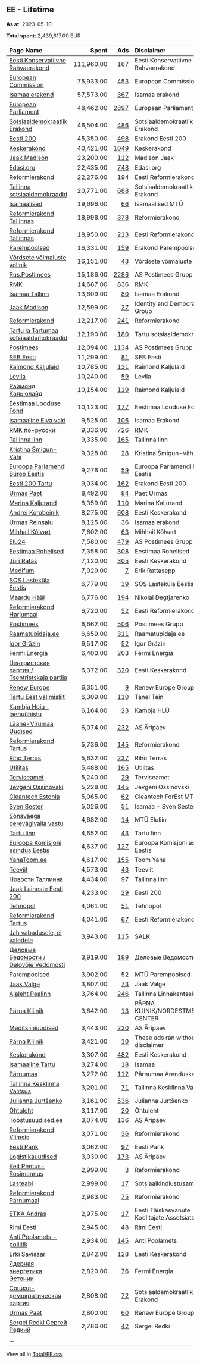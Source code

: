 ## EE - Lifetime
**As at**: 2023-05-10

**Total spent**: 2,439,617.00 EUR

|Page Name|Spent|Ads|Disclaimer|
|:---|---:|---:|:---|
|[Eesti Konservatiivne Rahvaerakond](https://www.facebook.com/671308106236480)|111,960.00|[167](https://www.facebook.com/ads/library/?active_status=all&ad_type=political_and_issue_ads&country=EE&view_all_page_id=671308106236480&search_type=page&media_type=all)|Eesti Konservatiivne Rahvaerakond|
|[European Commission](https://www.facebook.com/107898832590939)|75,933.00|[453](https://www.facebook.com/ads/library/?active_status=all&ad_type=political_and_issue_ads&country=EE&view_all_page_id=107898832590939&search_type=page&media_type=all)|European Commission|
|[Isamaa erakond](https://www.facebook.com/321163977576)|57,573.00|[367](https://www.facebook.com/ads/library/?active_status=all&ad_type=political_and_issue_ads&country=EE&view_all_page_id=321163977576&search_type=page&media_type=all)|Isamaa erakond|
|[European Parliament](https://www.facebook.com/178362315106)|48,462.00|[2897](https://www.facebook.com/ads/library/?active_status=all&ad_type=political_and_issue_ads&country=EE&view_all_page_id=178362315106&search_type=page&media_type=all)|European Parliament|
|[Sotsiaaldemokraatlik Erakond](https://www.facebook.com/123310201026539)|46,504.00|[486](https://www.facebook.com/ads/library/?active_status=all&ad_type=political_and_issue_ads&country=EE&view_all_page_id=123310201026539&search_type=page&media_type=all)|Sotsiaaldemokraatlik Erakond|
|[Eesti 200](https://www.facebook.com/377562219398154)|45,350.00|[498](https://www.facebook.com/ads/library/?active_status=all&ad_type=political_and_issue_ads&country=EE&view_all_page_id=377562219398154&search_type=page&media_type=all)|Erakond Eesti 200|
|[Keskerakond](https://www.facebook.com/161252453921396)|40,421.00|[1049](https://www.facebook.com/ads/library/?active_status=all&ad_type=political_and_issue_ads&country=EE&view_all_page_id=161252453921396&search_type=page&media_type=all)|Keskerakond|
|[Jaak Madison](https://www.facebook.com/536519246456733)|23,200.00|[112](https://www.facebook.com/ads/library/?active_status=all&ad_type=political_and_issue_ads&country=EE&view_all_page_id=536519246456733&search_type=page&media_type=all)|Madison Jaak|
|[Edasi.org](https://www.facebook.com/165505543854570)|22,435.00|[748](https://www.facebook.com/ads/library/?active_status=all&ad_type=political_and_issue_ads&country=EE&view_all_page_id=165505543854570&search_type=page&media_type=all)|Edasi.org|
|[Reformierakond](https://www.facebook.com/80124492882)|22,276.00|[194](https://www.facebook.com/ads/library/?active_status=all&ad_type=political_and_issue_ads&country=EE&view_all_page_id=80124492882&search_type=page&media_type=all)|Eesti Reformierakond|
|[Tallinna sotsiaaldemokraadid](https://www.facebook.com/161176093911640)|20,771.00|[688](https://www.facebook.com/ads/library/?active_status=all&ad_type=political_and_issue_ads&country=EE&view_all_page_id=161176093911640&search_type=page&media_type=all)|Sotsiaaldemokraatlik Erakond|
|[Isamaalised](https://www.facebook.com/105855061351311)|19,696.00|[66](https://www.facebook.com/ads/library/?active_status=all&ad_type=political_and_issue_ads&country=EE&view_all_page_id=105855061351311&search_type=page&media_type=all)|Isamaalised MTÜ|
|[Reformierakond Tallinnas](https://www.facebook.com/597669946998762)|18,998.00|[378](https://www.facebook.com/ads/library/?active_status=all&ad_type=political_and_issue_ads&country=EE&view_all_page_id=597669946998762&search_type=page&media_type=all)|Reformierakond|
|[Reformierakond Tallinnas](https://www.facebook.com/597669946998762)|18,950.00|[213](https://www.facebook.com/ads/library/?active_status=all&ad_type=political_and_issue_ads&country=EE&view_all_page_id=597669946998762&search_type=page&media_type=all)|Eesti Reformierakond|
|[Parempoolsed](https://www.facebook.com/102556191461116)|16,331.00|[159](https://www.facebook.com/ads/library/?active_status=all&ad_type=political_and_issue_ads&country=EE&view_all_page_id=102556191461116&search_type=page&media_type=all)|Erakond Parempoolsed|
|[Võrdsete võimaluste volinik](https://www.facebook.com/100228868142929)|16,151.00|[43](https://www.facebook.com/ads/library/?active_status=all&ad_type=political_and_issue_ads&country=EE&view_all_page_id=100228868142929&search_type=page&media_type=all)|Võrdsete võimaluste volinik|
|[Rus.Postimees](https://www.facebook.com/143433035688531)|15,186.00|[2286](https://www.facebook.com/ads/library/?active_status=all&ad_type=political_and_issue_ads&country=EE&view_all_page_id=143433035688531&search_type=page&media_type=all)|AS Postimees Grupp|
|[RMK](https://www.facebook.com/407479074907)|14,687.00|[836](https://www.facebook.com/ads/library/?active_status=all&ad_type=political_and_issue_ads&country=EE&view_all_page_id=407479074907&search_type=page&media_type=all)|RMK|
|[Isamaa Tallinn](https://www.facebook.com/646902458783744)|13,609.00|[80](https://www.facebook.com/ads/library/?active_status=all&ad_type=political_and_issue_ads&country=EE&view_all_page_id=646902458783744&search_type=page&media_type=all)|Isamaa Erakond|
|[Jaak Madison](https://www.facebook.com/536519246456733)|12,599.00|[27](https://www.facebook.com/ads/library/?active_status=all&ad_type=political_and_issue_ads&country=EE&view_all_page_id=536519246456733&search_type=page&media_type=all)|Identity and Democracy Group|
|[Reformierakond](https://www.facebook.com/80124492882)|12,217.00|[241](https://www.facebook.com/ads/library/?active_status=all&ad_type=political_and_issue_ads&country=EE&view_all_page_id=80124492882&search_type=page&media_type=all)|Reformierakond|
|[Tartu ja Tartumaa sotsiaaldemokraadid](https://www.facebook.com/1451467634864322)|12,190.00|[180](https://www.facebook.com/ads/library/?active_status=all&ad_type=political_and_issue_ads&country=EE&view_all_page_id=1451467634864322&search_type=page&media_type=all)|Tartu sotsiaaldemokraadid|
|[Postimees](https://www.facebook.com/115634898452178)|12,094.00|[1134](https://www.facebook.com/ads/library/?active_status=all&ad_type=political_and_issue_ads&country=EE&view_all_page_id=115634898452178&search_type=page&media_type=all)|AS Postimees Grupp|
|[SEB Eesti](https://www.facebook.com/149700202809)|11,299.00|[81](https://www.facebook.com/ads/library/?active_status=all&ad_type=political_and_issue_ads&country=EE&view_all_page_id=149700202809&search_type=page&media_type=all)|SEB Eesti|
|[Raimond Kaljulaid](https://www.facebook.com/1084372461606422)|10,785.00|[131](https://www.facebook.com/ads/library/?active_status=all&ad_type=political_and_issue_ads&country=EE&view_all_page_id=1084372461606422&search_type=page&media_type=all)|Raimond Kaljulaid|
|[Levila](https://www.facebook.com/102161268031662)|10,240.00|[59](https://www.facebook.com/ads/library/?active_status=all&ad_type=political_and_issue_ads&country=EE&view_all_page_id=102161268031662&search_type=page&media_type=all)|Levila|
|[Раймонд Кальюлайд](https://www.facebook.com/1535510530084119)|10,154.00|[119](https://www.facebook.com/ads/library/?active_status=all&ad_type=political_and_issue_ads&country=EE&view_all_page_id=1535510530084119&search_type=page&media_type=all)|Raimond Kaljulaid|
|[Eestimaa Looduse Fond](https://www.facebook.com/233123435884)|10,123.00|[177](https://www.facebook.com/ads/library/?active_status=all&ad_type=political_and_issue_ads&country=EE&view_all_page_id=233123435884&search_type=page&media_type=all)|Eestimaa Looduse Fond|
|[Isamaaline Elva vald](https://www.facebook.com/102901941972779)|9,525.00|[106](https://www.facebook.com/ads/library/?active_status=all&ad_type=political_and_issue_ads&country=EE&view_all_page_id=102901941972779&search_type=page&media_type=all)|Isamaa Erakond|
|[RMK по-русски](https://www.facebook.com/162244807165070)|9,336.00|[726](https://www.facebook.com/ads/library/?active_status=all&ad_type=political_and_issue_ads&country=EE&view_all_page_id=162244807165070&search_type=page&media_type=all)|RMK|
|[Tallinna linn](https://www.facebook.com/971885476227076)|9,335.00|[165](https://www.facebook.com/ads/library/?active_status=all&ad_type=political_and_issue_ads&country=EE&view_all_page_id=971885476227076&search_type=page&media_type=all)|Tallinna linn|
|[Kristina Šmigun-Vähi](https://www.facebook.com/627440857674196)|9,328.00|[28](https://www.facebook.com/ads/library/?active_status=all&ad_type=political_and_issue_ads&country=EE&view_all_page_id=627440857674196&search_type=page&media_type=all)|Kristina Šmigun-Vähi|
|[Euroopa Parlamendi Büroo Eestis](https://www.facebook.com/158493618156)|9,276.00|[59](https://www.facebook.com/ads/library/?active_status=all&ad_type=political_and_issue_ads&country=EE&view_all_page_id=158493618156&search_type=page&media_type=all)|Euroopa Parlamendi Büroo Eestis|
|[Eesti 200 Tartu](https://www.facebook.com/106889421000517)|9,034.00|[162](https://www.facebook.com/ads/library/?active_status=all&ad_type=political_and_issue_ads&country=EE&view_all_page_id=106889421000517&search_type=page&media_type=all)|Erakond Eesti 200|
|[Urmas Paet](https://www.facebook.com/223092011815453)|8,492.00|[84](https://www.facebook.com/ads/library/?active_status=all&ad_type=political_and_issue_ads&country=EE&view_all_page_id=223092011815453&search_type=page&media_type=all)|Paet Urmas|
|[Marina Kaljurand](https://www.facebook.com/651496914998204)|8,359.00|[110](https://www.facebook.com/ads/library/?active_status=all&ad_type=political_and_issue_ads&country=EE&view_all_page_id=651496914998204&search_type=page&media_type=all)|Marina Kaljurand|
|[Andrei Korobeinik](https://www.facebook.com/625329771243439)|8,275.00|[608](https://www.facebook.com/ads/library/?active_status=all&ad_type=political_and_issue_ads&country=EE&view_all_page_id=625329771243439&search_type=page&media_type=all)|Eesti Keskerakond|
|[Urmas Reinsalu](https://www.facebook.com/503635753156660)|8,125.00|[36](https://www.facebook.com/ads/library/?active_status=all&ad_type=political_and_issue_ads&country=EE&view_all_page_id=503635753156660&search_type=page&media_type=all)|Isamaa erakond|
|[Mihhail Kõlvart](https://www.facebook.com/126693994065708)|7,602.00|[63](https://www.facebook.com/ads/library/?active_status=all&ad_type=political_and_issue_ads&country=EE&view_all_page_id=126693994065708&search_type=page&media_type=all)|Mihhail Kõlvart|
|[Elu24](https://www.facebook.com/115982931763745)|7,580.00|[479](https://www.facebook.com/ads/library/?active_status=all&ad_type=political_and_issue_ads&country=EE&view_all_page_id=115982931763745&search_type=page&media_type=all)|AS Postimees Grupp|
|[Eestimaa Rohelised](https://www.facebook.com/109605679062900)|7,358.00|[308](https://www.facebook.com/ads/library/?active_status=all&ad_type=political_and_issue_ads&country=EE&view_all_page_id=109605679062900&search_type=page&media_type=all)|Eestimaa Rohelised|
|[Jüri Ratas](https://www.facebook.com/419827918155173)|7,120.00|[305](https://www.facebook.com/ads/library/?active_status=all&ad_type=political_and_issue_ads&country=EE&view_all_page_id=419827918155173&search_type=page&media_type=all)|Eesti Keskerakond|
|[Medifum](https://www.facebook.com/108132487505042)|7,029.00|[7](https://www.facebook.com/ads/library/?active_status=all&ad_type=political_and_issue_ads&country=EE&view_all_page_id=108132487505042&search_type=page&media_type=all)|Erik Rattasepp|
|[SOS Lasteküla Eestis](https://www.facebook.com/115872361773420)|6,779.00|[39](https://www.facebook.com/ads/library/?active_status=all&ad_type=political_and_issue_ads&country=EE&view_all_page_id=115872361773420&search_type=page&media_type=all)|SOS Lasteküla Eestis|
|[Maardu Hääl](https://www.facebook.com/108255437477996)|6,776.00|[194](https://www.facebook.com/ads/library/?active_status=all&ad_type=political_and_issue_ads&country=EE&view_all_page_id=108255437477996&search_type=page&media_type=all)|Nikolai Degtjarenko|
|[Reformierakond Harjumaal](https://www.facebook.com/207815253105660)|6,720.00|[52](https://www.facebook.com/ads/library/?active_status=all&ad_type=political_and_issue_ads&country=EE&view_all_page_id=207815253105660&search_type=page&media_type=all)|Eesti Reformierakond|
|[Postimees](https://www.facebook.com/115634898452178)|6,662.00|[506](https://www.facebook.com/ads/library/?active_status=all&ad_type=political_and_issue_ads&country=EE&view_all_page_id=115634898452178&search_type=page&media_type=all)|Postimees Grupp|
|[Raamatupidaja.ee](https://www.facebook.com/114004685304193)|6,659.00|[311](https://www.facebook.com/ads/library/?active_status=all&ad_type=political_and_issue_ads&country=EE&view_all_page_id=114004685304193&search_type=page&media_type=all)|Raamatupidaja.ee|
|[Igor Gräzin](https://www.facebook.com/339367456669277)|6,517.00|[52](https://www.facebook.com/ads/library/?active_status=all&ad_type=political_and_issue_ads&country=EE&view_all_page_id=339367456669277&search_type=page&media_type=all)|Igor Gräzin|
|[Fermi Energia](https://www.facebook.com/468873137208405)|6,400.00|[203](https://www.facebook.com/ads/library/?active_status=all&ad_type=political_and_issue_ads&country=EE&view_all_page_id=468873137208405&search_type=page&media_type=all)|Fermi Energia|
|[Центристская партия / Tsentristskaja partija](https://www.facebook.com/1380694195285538)|6,372.00|[320](https://www.facebook.com/ads/library/?active_status=all&ad_type=political_and_issue_ads&country=EE&view_all_page_id=1380694195285538&search_type=page&media_type=all)|Eesti Keskerakond|
|[Renew Europe](https://www.facebook.com/123910440019)|6,351.00|[9](https://www.facebook.com/ads/library/?active_status=all&ad_type=political_and_issue_ads&country=EE&view_all_page_id=123910440019&search_type=page&media_type=all)|Renew Europe Group|
|[Tartu Eest valimisliit](https://www.facebook.com/1109453782417810)|6,309.00|[110](https://www.facebook.com/ads/library/?active_status=all&ad_type=political_and_issue_ads&country=EE&view_all_page_id=1109453782417810&search_type=page&media_type=all)|Tanel Tein|
|[Kambja Hoiu-laenuühistu](https://www.facebook.com/668283139863407)|6,164.00|[23](https://www.facebook.com/ads/library/?active_status=all&ad_type=political_and_issue_ads&country=EE&view_all_page_id=668283139863407&search_type=page&media_type=all)|Kambja HLÜ|
|[Lääne-Virumaa Uudised](https://www.facebook.com/107782984790166)|6,074.00|[232](https://www.facebook.com/ads/library/?active_status=all&ad_type=political_and_issue_ads&country=EE&view_all_page_id=107782984790166&search_type=page&media_type=all)|AS Äripäev|
|[Reformierakond Tartus](https://www.facebook.com/466885806670211)|5,736.00|[145](https://www.facebook.com/ads/library/?active_status=all&ad_type=political_and_issue_ads&country=EE&view_all_page_id=466885806670211&search_type=page&media_type=all)|Reformierakond|
|[Riho Terras](https://www.facebook.com/2217643278496367)|5,632.00|[237](https://www.facebook.com/ads/library/?active_status=all&ad_type=political_and_issue_ads&country=EE&view_all_page_id=2217643278496367&search_type=page&media_type=all)|Riho Terras|
|[Utilitas](https://www.facebook.com/191048954816233)|5,488.00|[165](https://www.facebook.com/ads/library/?active_status=all&ad_type=political_and_issue_ads&country=EE&view_all_page_id=191048954816233&search_type=page&media_type=all)|Utilitas|
|[Terviseamet](https://www.facebook.com/293479953999016)|5,240.00|[29](https://www.facebook.com/ads/library/?active_status=all&ad_type=political_and_issue_ads&country=EE&view_all_page_id=293479953999016&search_type=page&media_type=all)|Terviseamet|
|[Jevgeni Ossinovski](https://www.facebook.com/117593944980769)|5,228.00|[145](https://www.facebook.com/ads/library/?active_status=all&ad_type=political_and_issue_ads&country=EE&view_all_page_id=117593944980769&search_type=page&media_type=all)|Jevgeni Ossinovski|
|[Cleantech Estonia](https://www.facebook.com/1669480636672455)|5,065.00|[62](https://www.facebook.com/ads/library/?active_status=all&ad_type=political_and_issue_ads&country=EE&view_all_page_id=1669480636672455&search_type=page&media_type=all)|Cleantech ForEst MTÜ|
|[Sven Sester](https://www.facebook.com/1478522815530132)|5,026.00|[51](https://www.facebook.com/ads/library/?active_status=all&ad_type=political_and_issue_ads&country=EE&view_all_page_id=1478522815530132&search_type=page&media_type=all)|Isamaa - Sven Sester|
|[Sõnaväega perevägivalla vastu](https://www.facebook.com/100341152442171)|4,682.00|[14](https://www.facebook.com/ads/library/?active_status=all&ad_type=political_and_issue_ads&country=EE&view_all_page_id=100341152442171&search_type=page&media_type=all)|MTÜ Eluliin|
|[Tartu linn](https://www.facebook.com/170821139207)|4,652.00|[43](https://www.facebook.com/ads/library/?active_status=all&ad_type=political_and_issue_ads&country=EE&view_all_page_id=170821139207&search_type=page&media_type=all)|Tartu linn|
|[Euroopa Komisjoni esindus Eestis](https://www.facebook.com/131942593914)|4,637.00|[127](https://www.facebook.com/ads/library/?active_status=all&ad_type=political_and_issue_ads&country=EE&view_all_page_id=131942593914&search_type=page&media_type=all)|Euroopa Komisjoni esindus Eestis|
|[YanaToom.ee](https://www.facebook.com/2367048563336709)|4,617.00|[155](https://www.facebook.com/ads/library/?active_status=all&ad_type=political_and_issue_ads&country=EE&view_all_page_id=2367048563336709&search_type=page&media_type=all)|Toom Yana|
|[Teeviit](https://www.facebook.com/112544832109986)|4,573.00|[43](https://www.facebook.com/ads/library/?active_status=all&ad_type=political_and_issue_ads&country=EE&view_all_page_id=112544832109986&search_type=page&media_type=all)|Teeviit|
|[Новости Таллинна](https://www.facebook.com/761617300679193)|4,434.00|[97](https://www.facebook.com/ads/library/?active_status=all&ad_type=political_and_issue_ads&country=EE&view_all_page_id=761617300679193&search_type=page&media_type=all)|Tallinna linn|
|[Jaak Laineste Eesti 200](https://www.facebook.com/2347656258843926)|4,233.00|[29](https://www.facebook.com/ads/library/?active_status=all&ad_type=political_and_issue_ads&country=EE&view_all_page_id=2347656258843926&search_type=page&media_type=all)|Eesti 200|
|[Tehnopol](https://www.facebook.com/153831901296665)|4,061.00|[51](https://www.facebook.com/ads/library/?active_status=all&ad_type=political_and_issue_ads&country=EE&view_all_page_id=153831901296665&search_type=page&media_type=all)|Tehnopol|
|[Reformierakond Tartus](https://www.facebook.com/466885806670211)|4,041.00|[67](https://www.facebook.com/ads/library/?active_status=all&ad_type=political_and_issue_ads&country=EE&view_all_page_id=466885806670211&search_type=page&media_type=all)|Eesti Reformierakond|
|[Jah vabadusele, ei valedele](https://www.facebook.com/1959753937483931)|3,943.00|[115](https://www.facebook.com/ads/library/?active_status=all&ad_type=political_and_issue_ads&country=EE&view_all_page_id=1959753937483931&search_type=page&media_type=all)|SALK|
|[Деловые Ведомости / Delovõje Vedomosti](https://www.facebook.com/172201122878662)|3,919.00|[189](https://www.facebook.com/ads/library/?active_status=all&ad_type=political_and_issue_ads&country=EE&view_all_page_id=172201122878662&search_type=page&media_type=all)|Деловые Ведомости|
|[Parempoolsed](https://www.facebook.com/102556191461116)|3,902.00|[52](https://www.facebook.com/ads/library/?active_status=all&ad_type=political_and_issue_ads&country=EE&view_all_page_id=102556191461116&search_type=page&media_type=all)|MTÜ Parempoolsed|
|[Jaak Valge](https://www.facebook.com/1037193359795251)|3,807.00|[73](https://www.facebook.com/ads/library/?active_status=all&ad_type=political_and_issue_ads&country=EE&view_all_page_id=1037193359795251&search_type=page&media_type=all)|Jaak Valge|
|[Ajaleht Pealinn](https://www.facebook.com/877169915631595)|3,764.00|[246](https://www.facebook.com/ads/library/?active_status=all&ad_type=political_and_issue_ads&country=EE&view_all_page_id=877169915631595&search_type=page&media_type=all)|Tallinna Linnakantselei|
|[Pärna Kliinik](https://www.facebook.com/483401811674537)|3,642.00|[13](https://www.facebook.com/ads/library/?active_status=all&ad_type=political_and_issue_ads&country=EE&view_all_page_id=483401811674537&search_type=page&media_type=all)|PÄRNA KLIINIK/NORDESTMEDICAL CENTER|
|[Meditsiiniuudised](https://www.facebook.com/440576492694989)|3,443.00|[220](https://www.facebook.com/ads/library/?active_status=all&ad_type=political_and_issue_ads&country=EE&view_all_page_id=440576492694989&search_type=page&media_type=all)|AS Äripäev|
|[Pärna Kliinik](https://www.facebook.com/483401811674537)|3,421.00|[10](https://www.facebook.com/ads/library/?active_status=all&ad_type=political_and_issue_ads&country=EE&view_all_page_id=483401811674537&search_type=page&media_type=all)|These ads ran without a disclaimer|
|[Keskerakond](https://www.facebook.com/161252453921396)|3,307.00|[482](https://www.facebook.com/ads/library/?active_status=all&ad_type=political_and_issue_ads&country=EE&view_all_page_id=161252453921396&search_type=page&media_type=all)|Eesti Keskerakond|
|[Isamaaline Tartu](https://www.facebook.com/434315750061904)|3,274.00|[18](https://www.facebook.com/ads/library/?active_status=all&ad_type=political_and_issue_ads&country=EE&view_all_page_id=434315750061904&search_type=page&media_type=all)|Isamaa|
|[Pärnumaa](https://www.facebook.com/2031543620467797)|3,272.00|[112](https://www.facebook.com/ads/library/?active_status=all&ad_type=political_and_issue_ads&country=EE&view_all_page_id=2031543620467797&search_type=page&media_type=all)|Pärnumaa Arenduskeskus|
|[Tallinna Kesklinna Valitsus](https://www.facebook.com/225617150834794)|3,201.00|[71](https://www.facebook.com/ads/library/?active_status=all&ad_type=political_and_issue_ads&country=EE&view_all_page_id=225617150834794&search_type=page&media_type=all)|Tallinna Kesklinna Valitsus|
|[Julianna Jurtšenko](https://www.facebook.com/106297677502536)|3,161.00|[536](https://www.facebook.com/ads/library/?active_status=all&ad_type=political_and_issue_ads&country=EE&view_all_page_id=106297677502536&search_type=page&media_type=all)|Julianna Jurtšenko|
|[Õhtuleht](https://www.facebook.com/256434472932)|3,117.00|[20](https://www.facebook.com/ads/library/?active_status=all&ad_type=political_and_issue_ads&country=EE&view_all_page_id=256434472932&search_type=page&media_type=all)|Õhtuleht|
|[Tööstusuudised.ee](https://www.facebook.com/1473173919576991)|3,074.00|[136](https://www.facebook.com/ads/library/?active_status=all&ad_type=political_and_issue_ads&country=EE&view_all_page_id=1473173919576991&search_type=page&media_type=all)|AS Äripäev|
|[Reformierakond Viimsis](https://www.facebook.com/286173658457567)|3,071.00|[36](https://www.facebook.com/ads/library/?active_status=all&ad_type=political_and_issue_ads&country=EE&view_all_page_id=286173658457567&search_type=page&media_type=all)|Reformierakond|
|[Eesti Pank](https://www.facebook.com/471684969530551)|3,062.00|[97](https://www.facebook.com/ads/library/?active_status=all&ad_type=political_and_issue_ads&country=EE&view_all_page_id=471684969530551&search_type=page&media_type=all)|Eesti Pank|
|[Logistikauudised](https://www.facebook.com/204385319601031)|3,030.00|[173](https://www.facebook.com/ads/library/?active_status=all&ad_type=political_and_issue_ads&country=EE&view_all_page_id=204385319601031&search_type=page&media_type=all)|AS Äripäev|
|[Keit Pentus-Rosimannus](https://www.facebook.com/111087996256665)|2,999.00|[3](https://www.facebook.com/ads/library/?active_status=all&ad_type=political_and_issue_ads&country=EE&view_all_page_id=111087996256665&search_type=page&media_type=all)|Reformierakond|
|[Lasteabi](https://www.facebook.com/130856533593837)|2,999.00|[17](https://www.facebook.com/ads/library/?active_status=all&ad_type=political_and_issue_ads&country=EE&view_all_page_id=130856533593837&search_type=page&media_type=all)|Sotsiaalkindlustusamet|
|[Reformierakond Pärnumaal](https://www.facebook.com/159481287409444)|2,983.00|[75](https://www.facebook.com/ads/library/?active_status=all&ad_type=political_and_issue_ads&country=EE&view_all_page_id=159481287409444&search_type=page&media_type=all)|Reformierakond|
|[ETKA Andras](https://www.facebook.com/1503540286558083)|2,975.00|[17](https://www.facebook.com/ads/library/?active_status=all&ad_type=political_and_issue_ads&country=EE&view_all_page_id=1503540286558083&search_type=page&media_type=all)|Eesti Täiskasvanute Koolitajate Assotsiatsioon|
|[Rimi Eesti](https://www.facebook.com/217485440760)|2,945.00|[48](https://www.facebook.com/ads/library/?active_status=all&ad_type=political_and_issue_ads&country=EE&view_all_page_id=217485440760&search_type=page&media_type=all)|Rimi Eesti|
|[Anti Poolamets - poliitik](https://www.facebook.com/1532805486974348)|2,934.00|[145](https://www.facebook.com/ads/library/?active_status=all&ad_type=political_and_issue_ads&country=EE&view_all_page_id=1532805486974348&search_type=page&media_type=all)|Anti Poolamets|
|[Erki Savisaar](https://www.facebook.com/326940990843491)|2,842.00|[128](https://www.facebook.com/ads/library/?active_status=all&ad_type=political_and_issue_ads&country=EE&view_all_page_id=326940990843491&search_type=page&media_type=all)|Eesti Keskerakond|
|[Ядерная энергетика Эстонии](https://www.facebook.com/109504878012353)|2,820.00|[76](https://www.facebook.com/ads/library/?active_status=all&ad_type=political_and_issue_ads&country=EE&view_all_page_id=109504878012353&search_type=page&media_type=all)|Fermi Energia|
|[Социал-демократическая партия](https://www.facebook.com/383403508369488)|2,808.00|[72](https://www.facebook.com/ads/library/?active_status=all&ad_type=political_and_issue_ads&country=EE&view_all_page_id=383403508369488&search_type=page&media_type=all)|Sotsiaaldemokraatlik Erakond|
|[Urmas Paet](https://www.facebook.com/223092011815453)|2,800.00|[60](https://www.facebook.com/ads/library/?active_status=all&ad_type=political_and_issue_ads&country=EE&view_all_page_id=223092011815453&search_type=page&media_type=all)|Renew Europe Group|
|[Sergei Redki Сергей Редкий](https://www.facebook.com/103764607908619)|2,786.00|[42](https://www.facebook.com/ads/library/?active_status=all&ad_type=political_and_issue_ads&country=EE&view_all_page_id=103764607908619&search_type=page&media_type=all)|Sergei Redki|
|...||||

View all in [Total/EE.csv](../../MetaData/Total/EE.csv)
